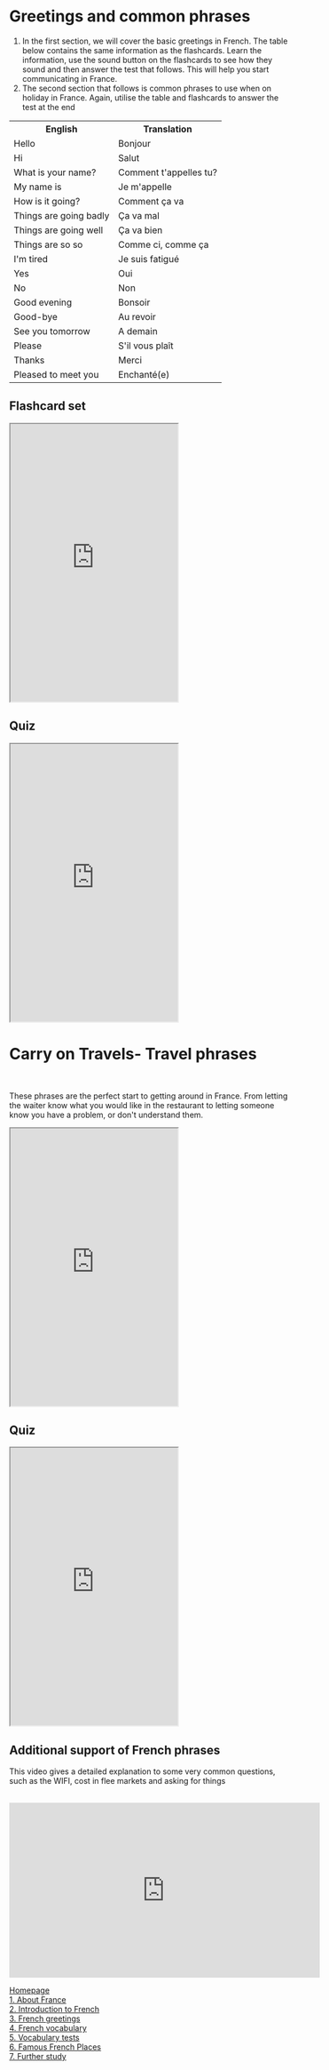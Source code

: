 <h1> Greetings and common phrases </h1>
<p><ol> <li> In the first section, we will cover the basic greetings in French. The table below contains the same information as the flashcards. Learn the information, use the sound button on the flashcards to see how they sound and then answer the test that follows. This will help you start communicating in France. </li>
<li> The second section that follows is common phrases to use when on holiday in France. Again, utilise the table and flashcards to answer the test at the end </li> </ol>
  <table> <tr>
    <th>English</th>
    <th>Translation</th>
  </tr>
  <tr>
    <td>Hello</td>
        <td>Bonjour</td>
     </tr>
  <tr>
    <td>Hi</td>
      <td>Salut</td>
         </tr>
    <tr>
    <td>What is your name?</td>
          <td>Comment t'appelles tu?</td>
   
  </tr>
  <tr>
    <td>My name is</td>
          <td>Je m'appelle</td>
  </tr>
  <tr>
    <td>How is it going?</td>
            <td>Comment ça va</td>
  </tr>
  <tr>
    <td>Things are going badly</td>
      <td>Ça va mal</td>
  </tr>
  <tr>
    <td>Things are going well</td>
        <td>Ça va bien</td>
    </tr>
  <tr>
    <td>Things are so so </td>
        <td>Comme ci, comme ça</td>
  </tr>
  <tr>
    <td>I'm tired</td>
        <td>Je suis fatigué </td>
  </tr>
  <tr>
    <td>Yes</td>
    <td>Oui</td>
  </tr>
  <tr>
     <td>No</td>
       <td>Non</td>
  </tr>
  <tr>
     <td>Good evening</td>
      <td>Bonsoir</td>
    </tr>
  <tr>
     <td>Good-bye</td>
          <td>Au revoir</td>
  </tr>
  <tr>
     <td>See you tomorrow</td>
           <td>A demain </td>
  </tr>
  <tr>
       <td>Please</td>
           <td>S'il vous plaît</td>
  </tr>
 <tr>
    <td>Thanks</td>      
   <td>Merci</td>
  </tr>
  <tr>
       <td>Pleased to meet you</td>
        <td>Enchanté(e)</td>
  
  </tr>
</table> 
<h2> Flashcard set </h2>
<iframe src="https://quizlet.com/472298949/flashcards/embed?i=13p126&x=1jj1" height="500" width="60%" style="border:3"></iframe>
<h2> Quiz </h2>
<iframe src="https://quizlet.com/472298949/test/embed?i=13p126&x=1jj1" height="500" width="60%" style="border:3"></iframe>
<br>
<h1> Carry on Travels- Travel phrases </h1>
<br> <p> These phrases are the perfect start to getting around in France. From letting the waiter know what you would like in the restaurant to letting someone know you have a problem, or don't understand them. </p>
<p> <iframe src="https://quizlet.com/474595600/flashcards/embed?i=13p126&x=1jj1" height="500" width="60%" style="border:3"></iframe> </p>
<h2> Quiz </h2>
<iframe src="https://quizlet.com/474595600/test/embed?i=13p126&x=1jj1" height="500" width="60%" style="border:3"></iframe>
<br> 
<h2> Additional support of French phrases </h2> 
<p> This video gives a detailed explanation to some very common questions, such as the WIFI, cost in flee markets and asking for things </p> <br>
<iframe width="560" height="315" src="https://www.youtube.com/embed/gXtkhTGUalY" frameborder="0" allow="accelerometer; autoplay; encrypted-media; gyroscope; picture-in-picture" allowfullscreen></iframe><br>
<body>
  
   <a  href="https://georginah2.github.io/SML5202-final-Hutt/" > Homepage </a> <br> 
  <a  href="https://georginah2.github.io/SML5202-final-Hutt/page2.html" > 1. About France </a> <br> 
  <a  href="https://georginah2.github.io/SML5202-final-Hutt/page3.html" > 2. Introduction to French  </a> <br> 
   <a  href="https://georginah2.github.io/SML5202-final-Hutt/page4.html" > 3. French greetings </a> <br>
  <a  href="https://georginah2.github.io/SML5202-final-Hutt/page5.html" > 4. French vocabulary </a> <br> 
 <a  href="https://georginah2.github.io/SML5202-final-Hutt/page6.html" > 5. Vocabulary tests  </a> <br> 
  <a  href= "https://georginah2.github.io/SML5202-final-Hutt/page7.html"> 6. Famous French Places  </a> <br>
  <a  href="https://georginah2.github.io/SML5202-final-Hutt/page8.html" > 7. Further study  </a>
 </body>

